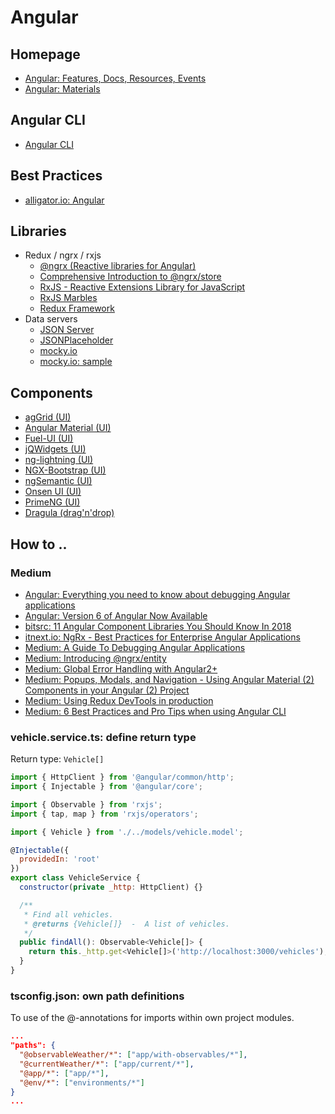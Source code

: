 # Angular

## Homepage

- <a target="_blank" href="https://angular.io/">Angular: Features, Docs, Resources, Events</a>
- <a target="_blank" href="https://material.angular.io">Angular: Materials</a>

## Angular CLI

- <a target="_blank" href="https://cli.angular.io/">Angular CLI</a>

## Best Practices

- <a target="_blank" href="https://alligator.io/angular/">alligator.io: Angular</a>

## Libraries

- Redux / ngrx / rxjs
    - <a href="https://github.com/ngrx/platform" target="_blank">@ngrx (Reactive libraries for Angular)</a>
    - <a href="https://gist.github.com/btroncone/a6e4347326749f938510" target="_blank">Comprehensive Introduction to @ngrx/store</a>
    - <a href="https://rxjs-dev.firebaseapp.com/" target="_blank">RxJS - Reactive Extensions Library for JavaScript</a>
    - <a href="http://rxmarbles.com/" target="_blank">RxJS Marbles</a>
    - <a href="https://redux.js.org/" target="_blank">Redux Framework</a>
- Data servers
    - <a href="https://github.com/typicode/json-server" target="_blank">JSON Server</a>
    - <a href="https://jsonplaceholder.typicode.com/" target="_blank">JSONPlaceholder</a>
    - <a href="https://www.mocky.io/" target="_blank">mocky.io</a>
    - <a href="https://www.mocky.io/v2/58de0960280000a31d9e4bc1" target="_blank">mocky.io: sample</a>

## Components

- <a href="https://www.ag-grid.com/" target="_blank">agGrid (UI)</a>
- <a href="https://material.angular.io/" target="_blank">Angular Material (UI)</a>
- <a href="https://github.com/FuelInteractive/fuel-ui" target="_blank">Fuel-UI (UI)</a>
- <a href="https://www.jqwidgets.com/" target="_blank">jQWidgets (UI)</a>
- <a href="https://github.com/ng-lightning/ng-lightning" target="_blank">ng-lightning (UI)</a>
- <a href="http://valor-software.com/ngx-bootstrap/#/" target="_blank">NGX-Bootstrap (UI)</a>
- <a href="https://ng-semantic.herokuapp.com/#/" target="_blank">ngSemantic (UI)</a>
- <a href="https://onsen.io/" target="_blank">Onsen UI (UI)</a>
- <a href="https://www.primefaces.org/primeng/#/" target="_blank">PrimeNG (UI)</a>
- <a href="https://github.com/valor-software/ng2-dragula" target="_blank">Dragula (drag'n'drop)</a>

## How to ..

### Medium

- <a href="https://blog.angularindepth.com/everything-you-need-to-know-about-debugging-angular-applications-d308ed8a51b4" target="_blank">Angular: Everything you need to know about debugging Angular applications</a>
- <a target="_blank" href="https://blog.angular.io/version-6-of-angular-now-available-cc56b0efa7a4">Angular: Version 6 of Angular Now Available</a>
- <a href="https://blog.bitsrc.io/11-angular-component-libraries-you-should-know-in-2018-e9f9c9d544ff" target="_blank">bitsrc: 11 Angular Component Libraries You Should Know In 2018</a>
- <a href="https://itnext.io/ngrx-best-practices-for-enterprise-angular-applications-6f00bcdf36d7" target="_blank">itnext.io: NgRx - Best Practices for Enterprise Angular Applications</a>
- <a href="https://medium.com/front-end-hacking/a-guide-to-debugging-angular-applications-5a36bd88b4cf" target="_blank">Medium: A Guide To Debugging Angular Applications</a>
- <a href="https://medium.com/ngrx/introducing-ngrx-entity-598176456e15" target="_blank">Medium: Introducing @ngrx/entity</a>
- <a href="https://medium.com/@amcdnl/global-error-handling-with-angular2-6b992bdfb59c" target="_blank">Medium: Global Error Handling with Angular2+</a>
- <a href="https://medium.com/@ladyleet/popups-modals-and-navigation-using-angular-material-2-components-in-your-angular-2-project-faf510dbcdee" target="_blank">Medium: Popups, Modals, and Navigation - Using Angular Material (2) Components in your Angular (2) Project</a>
- <a href="https://medium.com/@zalmoxis/using-redux-devtools-in-production-4c5b56c5600f" target="_blank">Medium: Using Redux DevTools in production</a>
- <a target="\_blank" href="https://medium.com/@tomastrajan/6-best-practices-pro-tips-for-angular-cli-better-developer-experience-7b328bc9db81">Medium: 6 Best Practices and Pro Tips when using Angular CLI</a>

### vehicle.service.ts: define return type

Return type: <code>Vehicle[]</code>

```javascript
import { HttpClient } from '@angular/common/http';
import { Injectable } from '@angular/core';

import { Observable } from 'rxjs';
import { tap, map } from 'rxjs/operators';

import { Vehicle } from './../models/vehicle.model';

@Injectable({
  providedIn: 'root'
})
export class VehicleService {
  constructor(private _http: HttpClient) {}

  /**
   * Find all vehicles.
   * @returns {Vehicle[]}  -  A list of vehicles.
   */
  public findAll(): Observable<Vehicle[]> {
    return this._http.get<Vehicle[]>('http://localhost:3000/vehicles');
  }
}
```

### tsconfig.json: own path definitions

To use of the @-annotations for imports within own project modules.

```json
...
"paths": {
  "@observableWeather/*": ["app/with-observables/*"],
  "@currentWeather/*": ["app/current/*"],
  "@app/*": ["app/*"],
  "@env/*": ["environments/*"]
}
...
```
